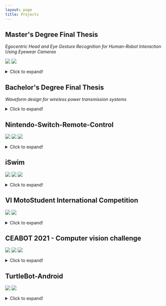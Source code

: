 ```yaml
---
layout: page
title: Projects
---
```



## Master's Degree Final Thesis

_Egocentric Head and Eye Gesture Recognition for Human-Robot Interaction Using Eyewear Cameras_

![](https://img.shields.io/badge/Code-Python-informational?style=flat-square&logo=python&logoColor=white&color=3776AB) ![](https://img.shields.io/badge/Code-PyTorch-informational?style=flat-square&logo=pytorch&logoColor=white&color=EE4C2C)

<details>
  <summary>Click to expand!</summary>

  <p>In this thesis, I created a set of well-defined head and eye gestures that can be performed by disabled and mobility-impaired users. Then, a neural network for gesture recognition is presented. The neural network has been trained for five different gestures, with promising results (>90% recognition accuracy).</p>

  <p>This neural network uses an existing convolutional neural network (CNN) for homography estimation in image pairs, and a custom Long Short-Term Memory (LSTM) module for temporal sequence processing. The head and eye images are acquired from a Pupil Core headset, and the recognition model runs in real-time on a low-end PC. While we have envisioned this system for seamless and accesible Human-Robot Interaction (HRI), this technology opens the door to other promising applications.</p>
</details>

## Bachelor's Degree Final Thesis

_Waveform design for wireless power transmission systems_

<details>
  <summary>Click to expand!</summary>

  <p>In this work, the effect of saturation in the power amplifier (PA) of a power beacon is studied. It is shown via simulation that, when this effect is taken into account, the optimal waveforms are not those with a high Peak-to-Average Power Ratio (PAPR). Indeed, these waveforms are severely degraded by the PA saturation, and other waveforms and backoff parameters provide higher efficiency in wireless power transmission. These results differ from the common belief in the literature, and show that efficiency gains can be obtained with optimally-designed waveforms.</p>
</details>

## Nintendo-Switch-Remote-Control

![](https://img.shields.io/badge/Code-Java-informational?style=flat-square&logo=Java&logoColor=white&color=b07219) ![](https://img.shields.io/badge/Code-C-informational?style=flat-square&logo=c&logoColor=white&color=A8B9CC) ![](https://img.shields.io/badge/Code-WebRTC-informational?style=flat-square&logo=webrtc&logoColor=white&color=333333)

<details>
  <summary>Click to expand!</summary>

  <p>Software that allows remote play for Nintendo Switch. Built from scratch, currently supports sending controller input from one computer to another and playing games remotely. I'm currently finishing a WebRTC implementation that will include real-time audio and video streaming, thus allowing full remote play for the Nintendo Switch. It's the same technology used by streaming services such as Stadia, but open source!</p>

  <p>The project is divided into two parts: a GUI for both the client and server computers (programmed in JavaFx) and an Atmel firmware that can be flashed to an Arduino board and emulates a Nintendo Switch Pro Controller. To the best of my knowledge, it's the one and only firmware available for Atmel microcontrollers that reverse engineers the Pro Controller (some efforts have been made for the Horipad S, which has limited features).</p>

  <p>Source code available on <a href="https://github.com/javmarina/Nintendo-Switch-Remote-Control">GitHub</a>.</p>
</details>

## iSwim

![](https://img.shields.io/badge/Code-Android-informational?style=flat-square&logo=Android&logoColor=white&color=3DDC84) ![](https://img.shields.io/badge/Code-Java-informational?style=flat-square&logo=Java&logoColor=white&color=b07219) ![](https://img.shields.io/badge/Code-Kotlin-informational?style=flat-square&logo=kotlin&logoColor=white&color=0095D5)

<details>
  <summary>Click to expand!</summary>

  <p>An Android app that I started developing as I was learning Java and Android development (2014). While still in development (and will continue for the foreseeable future), it has slowly taken shape over time. I have tried to keep up to the new Android development techniques, and arguably the biggest lessons derive from my initial and innocent mistakes (for the record, I still hate the activity lifecycle).</p>
</details>

## VI MotoStudent International Competition

![](https://img.shields.io/badge/Code-C++-informational?style=flat-square&logo=cplusplus&logoColor=white&color=00599C) ![](https://img.shields.io/badge/Design-STM-informational?style=flat-square&logo=stmicroelectronics&logoColor=white&color=03234B)

<details>
  <summary>Click to expand!</summary>

  <p>I worked as a member of the <a href="http://racingteam.uma.es/">UMA Racing Team</a> for two years, mainly focusing on the controller design and programming. I adapted the <a href="https://vesc-project.com/">VESC Project</a> to a 13 kW Permanent Magnet Synchronous Motor (PMSM), and designed the PCB for the controller. I also led the electronics section of the team, overseeing the development of the power inverter, the data acquisition module and the battery.</p>

  <p>Eventually, the UMA Racing Team won the prize for the best electric motorcycle in the MS2 category 🏆.</p>
</details>

## CEABOT 2021 - Computer vision challenge

![](https://img.shields.io/badge/Code-Python-informational?style=flat-square&logo=Python&logoColor=white&color=3572A5) ![](https://img.shields.io/badge/Code-OpenCV-informational?style=flat-square&logo=opencv&logoColor=white&color=5C3EE8) ![](https://img.shields.io/badge/Simulator-Unity-informational?style=flat-square&logo=unity&logoColor=white&color=000000)

<details>
  <summary>Click to expand!</summary>

  <p>Code developed for the CEABOT 2021 second challenge. The goal was to implement a leader-follower robotic system (with underwater vehicles). The follower robot uses a camera pointing to the leader, which has ArUco markers on it. Using the OpenCV library, the position of the ArUco is obtained, and the follower movement is controlled with a simple PID. We also optimized the image processing by using a parallel pipeline in order to reduce control latency, and designed a basic GUI for monitoring both vehicles. Our team achieved the first place in this challenge.</p>

  <p>Source code available on <a href="https://github.com/javmarina/CEABOT">GitHub</a>.</p>
</details>

## TurtleBot-Android

![](https://img.shields.io/badge/Code-Android-informational?style=flat-square&logo=Android&logoColor=white&color=3DDC84) ![](https://img.shields.io/badge/Code-ROS-informational?style=flat-square&logo=ROS&logoColor=white&color=22314E)

<details>
  <summary>Click to expand!</summary>

  <p>Basic Android app to teleoperate a TurtleBot and stream images from its multiple cameras. Showcases basic usage of ROS nodes in <code>rosjava</code>.</p>

  <p>Source code available on <a href="https://github.com/javmarina/TurtleBot-Android">GitHub</a>.</p>
</details>
